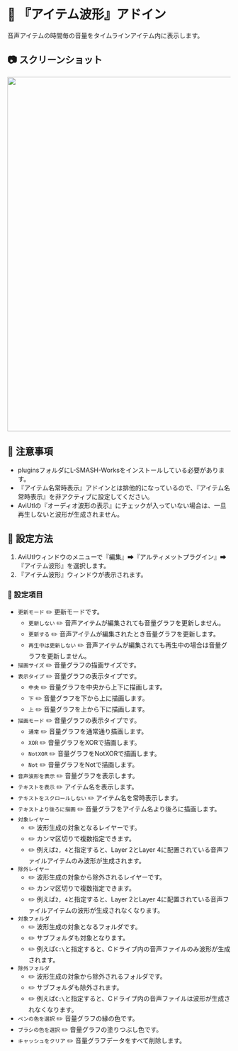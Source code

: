 ﻿# 🎉 『アイテム波形』アドイン

音声アイテムの時間毎の音量をタイムラインアイテム内に表示します。

## 📷 スクリーンショット

[<img width="800px" src
="https://github.com/hebiiro/anti.aviutl.ultimate.plugin/assets/96464759/6d1540b9-5968-4bf2-9ea7-d7d125ba2297">
](https://github.com/hebiiro/anti.aviutl.ultimate.plugin/assets/96464759/6d1540b9-5968-4bf2-9ea7-d7d125ba2297)

## 🚨 注意事項

* pluginsフォルダにL-SMASH-Worksをインストールしている必要があります。
* 『アイテム名常時表示』アドインとは排他的になっているので、『アイテム名常時表示』を非アクティブに設定してください。
* AviUtlの『オーディオ波形の表示』にチェックが入っていない場合は、一旦再生しないと波形が生成されません。

## 🔧 設定方法

1. AviUtlウィンドウのメニューで『編集』➡『アルティメットプラグイン』➡『アイテム波形』を選択します。
1. 『アイテム波形』ウィンドウが表示されます。

### 📝 設定項目

* `更新モード` ✏️ 更新モードです。
	* `更新しない` ✏️ 音声アイテムが編集されても音量グラフを更新しません。
	* `更新する` ✏️ 音声アイテムが編集されたとき音量グラフを更新します。
	* `再生中は更新しない` ✏️ 音声アイテムが編集されても再生中の場合は音量グラフを更新しません。
* `描画サイズ` ✏️ 音量グラフの描画サイズです。
* `表示タイプ` ✏️ 音量グラフの表示タイプです。
	* `中央` ✏️ 音量グラフを中央から上下に描画します。
	* `下` ✏️ 音量グラフを下から上に描画します。
	* `上` ✏️ 音量グラフを上から下に描画します。
* `描画モード` ✏️ 音量グラフの表示タイプです。
	* `通常` ✏️ 音量グラフを通常通り描画します。
	* `XOR` ✏️ 音量グラフをXORで描画します。
	* `NotXOR` ✏️ 音量グラフをNotXORで描画します。
	* `Not` ✏️ 音量グラフをNotで描画します。
* `音声波形を表示` ✏️ 音量グラフを表示します。
* `テキストを表示` ✏️ アイテム名を表示します。
* `テキストをスクロールしない` ✏️ アイテム名を常時表示します。
* `テキストより後ろに描画` ✏️ 音量グラフをアイテム名より後ろに描画します。
* `対象レイヤー`
	* ✏️ 波形生成の対象となるレイヤーです。
	* ✏️ カンマ区切りで複数指定できます。
	* ✏️ 例えば`2, 4`と指定すると、Layer 2とLayer 4に配置されている音声ファイルアイテムのみ波形が生成されます。
* `除外レイヤー`
	* ✏️ 波形生成の対象から除外されるレイヤーです。
	* ✏️ カンマ区切りで複数指定できます。
	* ✏️ 例えば`2, 4`と指定すると、Layer 2とLayer 4に配置されている音声ファイルアイテムの波形が生成されなくなります。
* `対象フォルダ`
	* ✏️ 波形生成の対象となるフォルダです。
	* ✏️ サブフォルダも対象となります。
	* ✏️ 例えば`C:\`と指定すると、Cドライブ内の音声ファイルのみ波形が生成されます。
* `除外フォルダ`
	* ✏️ 波形生成の対象から除外されるフォルダです。
	* ✏️ サブフォルダも除外されます。
	* ✏️ 例えば`C:\`と指定すると、Cドライブ内の音声ファイルは波形が生成されなくなります。
* `ペンの色を選択` ✏️ 音量グラフの縁の色です。
* `ブラシの色を選択` ✏️ 音量グラフの塗りつぶし色です。
* `キャッシュをクリア` ✏️ 音量グラフデータをすべて削除します。
